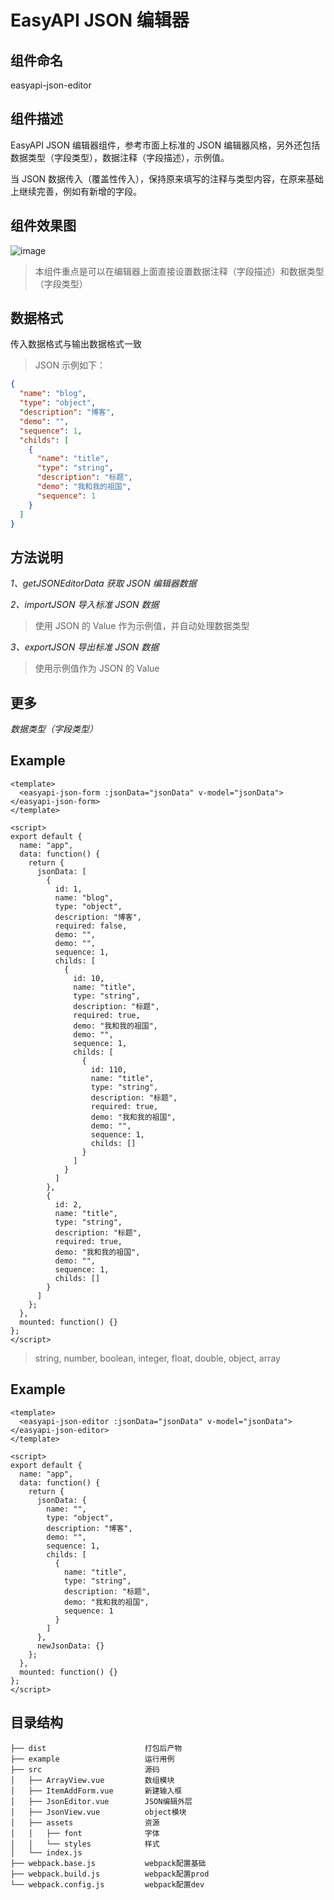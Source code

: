 # EasyAPI JSON 编辑器

## 组件命名

easyapi-json-editor

## 组件描述

EasyAPI JSON 编辑器组件，参考市面上标准的 JSON 编辑器风格，另外还包括数据类型（字段类型），数据注释（字段描述），示例值。

当 JSON 数据传入（覆盖性传入），保持原来填写的注释与类型内容，在原来基础上继续完善，例如有新增的字段。

## 组件效果图

![image](https://qiniu.easyapi.com/easyapi-json-editor.png)

> 本组件重点是可以在编辑器上面直接设置数据注释（字段描述）和数据类型（字段类型）

## 数据格式

传入数据格式与输出数据格式一致

> JSON 示例如下：

```json
{
  "name": "blog",
  "type": "object",
  "description": "博客",
  "demo": "",
  "sequence": 1,
  "childs": [
    {
      "name": "title",
      "type": "string",
      "description": "标题",
      "demo": "我和我的祖国",
      "sequence": 1
    }
  ]
}
```

## 方法说明

_1、getJSONEditorData 获取 JSON 编辑器数据_

_2、importJSON 导入标准 JSON 数据_

> 使用 JSON 的 Value 作为示例值，并自动处理数据类型

_3、exportJSON 导出标准 JSON 数据_

> 使用示例值作为 JSON 的 Value

## 更多

_数据类型（字段类型）_

## Example

```
<template>
  <easyapi-json-form :jsonData="jsonData" v-model="jsonData"></easyapi-json-form>
</template>

<script>
export default {
  name: "app",
  data: function() {
    return {
      jsonData: [
        {
          id: 1,
          name: "blog",
          type: "object",
          description: "博客",
          required: false,
          demo: "",
          demo: "",
          sequence: 1,
          childs: [
            {
              id: 10,
              name: "title",
              type: "string",
              description: "标题",
              required: true,
              demo: "我和我的祖国",
              demo: "",
              sequence: 1,
              childs: [
                {
                  id: 110,
                  name: "title",
                  type: "string",
                  description: "标题",
                  required: true,
                  demo: "我和我的祖国",
                  demo: "",
                  sequence: 1,
                  childs: []
                }
              ]
            }
          ]
        },
        {
          id: 2,
          name: "title",
          type: "string",
          description: "标题",
          required: true,
          demo: "我和我的祖国",
          demo: "",
          sequence: 1,
          childs: []
        }
      ]
    };
  },
  mounted: function() {}
};
</script>

```

> string, number, boolean, integer, float, double, object, array


## Example

```
<template>
  <easyapi-json-editor :jsonData="jsonData" v-model="jsonData"></easyapi-json-editor>
</template>

<script>
export default {
  name: "app",
  data: function() {
    return {
      jsonData: {
        name: "",
        type: "object",
        description: "博客",
        demo: "",
        sequence: 1,
        childs: [
          {
            name: "title",
            type: "string",
            description: "标题",
            demo: "我和我的祖国",
            sequence: 1
          }
        ]
      },
      newJsonData: {}
    };
  },
  mounted: function() {}
};
</script>

```

## 目录结构

```
├── dist                      打包后产物
├── example                   运行用例
├── src                       源码
│   ├── ArrayView.vue         数组模块
│   ├── ItemAddForm.vue       新建输入框
│   ├── JsonEditor.vue        JSON编辑外层
│   ├── JsonView.vue          object模块
│   ├── assets                资源
│   │   ├── font              字体
│   │   └── styles            样式
│   └── index.js
├── webpack.base.js           webpack配置基础
├── webpack.build.js          webpack配置prod
└── webpack.config.js         webpack配置dev
```
